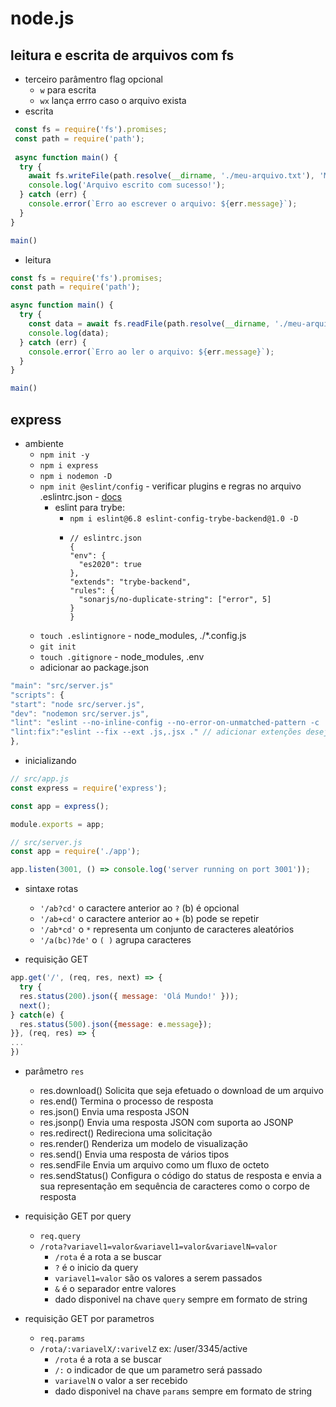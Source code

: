 # node.js

## leitura e escrita de arquivos com fs
  -  terceiro parâmentro flag opcional
      - `w` para escrita
      - `wx` lança errro caso o arquivo exista
  - escrita
```js
 const fs = require('fs').promises;
 const path = require('path');
 
 async function main() {
  try {
    await fs.writeFile(path.resolve(__dirname, './meu-arquivo.txt'), 'Meu textão');
    console.log('Arquivo escrito com sucesso!');
  } catch (err) {
    console.error(`Erro ao escrever o arquivo: ${err.message}`);
  }
}

main()
 ```
  - leitura
```js
const fs = require('fs').promises;
const path = require('path');

async function main() {
  try {
    const data = await fs.readFile(path.resolve(__dirname, './meu-arquivo.txt'), 'utf-8');
    console.log(data);
  } catch (err) {
    console.error(`Erro ao ler o arquivo: ${err.message}`);
  }
}

main()
```

## express
- ambiente
  - `npm init -y` 
  - `npm i express`
  - `npm i nodemon -D`
  - `npm init @eslint/config` - verificar plugins e regras no arquivo .eslintrc.json - [docs](https://eslint.org/docs/latest/user-guide/configuring/configuration-files)
    - eslint para trybe: 
      - `npm i eslint@6.8 eslint-config-trybe-backend@1.0 -D` 
      - ```
        // eslintrc.json
        {
        "env": {
          "es2020": true
        },
        "extends": "trybe-backend",
        "rules": {
          "sonarjs/no-duplicate-string": ["error", 5]
        }
        }
        ```
  - `touch .eslintignore` - node_modules, ./*.config.js
  - `git init`
  - `touch .gitignore` - node_modules, .env
  - adicionar ao package.json
```js
"main": "src/server.js"
"scripts": {
"start": "node src/server.js",
"dev": "nodemon src/server.js",
"lint": "eslint --no-inline-config --no-error-on-unmatched-pattern -c .eslintrc.json .",
"lint:fix":"eslint --fix --ext .js,.jsx ." // adicionar extenções desejadas
},
```

- inicializando
```js
// src/app.js
const express = require('express');

const app = express();

module.exports = app;

// src/server.js
const app = require('./app');

app.listen(3001, () => console.log('server running on port 3001'));
```

- sintaxe rotas
  - `'/ab?cd'` o caractere anterior ao `?` (b) é opcional
  - `'/ab+cd'` o caractere anterior ao `+` (b) pode se repetir
  - `'/ab*cd'` o `*` representa um conjunto de caracteres aleatórios
  - `'/a(bc)?de'` o `( )` agrupa caracteres

- requisição GET
```js
app.get('/', (req, res, next) => {
  try {
  res.status(200).json({ message: 'Olá Mundo!' }));
  next();
} catch(e) {
  res.status(500).json({message: e.message});
}}, (req, res) => {
...
})
```
  - parâmetro `res`
    - res.download()	Solicita que seja efetuado o download de um arquivo
    - res.end()	Termina o processo de resposta
    - res.json()	Envia uma resposta JSON
    - res.jsonp()	Envia uma resposta JSON com suporta ao JSONP
    - res.redirect()	Redireciona uma solicitação
    - res.render()	Renderiza um modelo de visualização
    - res.send()	Envia uma resposta de vários tipos
    - res.sendFile	Envia um arquivo como um fluxo de octeto
    - res.sendStatus()	Configura o código do status de resposta e envia a sua representação em sequência de caracteres como o corpo de resposta
  
  - requisição GET por query
    - `req.query` 
    - `/rota?variavel1=valor&variavel1=valor&variavelN=valor`
      - `/rota` é a rota a se buscar
      - `?` é o inicio da query
      - `variavel1=valor` são os valores a serem passados
      - `&` é o separador entre valores
      - dado disponivel na chave `query` sempre em formato de string

  - requisição GET por parametros
    - `req.params`
    - `/rota/:variavelX/:varivelZ` ex: /user/3345/active
      - `/rota` é a rota a se buscar
      - `/:` o indicador de que um parametro será passado
      - `variavelN` o valor a ser recebido
      - dado disponivel na chave `params` sempre em formato de string
